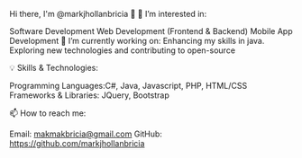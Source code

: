 Hi there, I'm @markjhollanbricia 👋
👀 I’m interested in:

Software Development
Web Development (Frontend & Backend)
Mobile App Development
🔭 I’m currently working on:
Enhancing my skills in java.
Exploring new technologies and contributing to open-source

💡 Skills & Technologies:

Programming Languages:C#, Java, Javascript, PHP, HTML/CSS
Frameworks & Libraries: JQuery, Bootstrap

📫 How to reach me:

Email: makmakbricia@gmail.com
GitHub: https://github.com/markjhollanbricia
<!--
**markjhollanbricia/markjhollanbricia** is a ✨ _special_ ✨ repository because its `README.md` (this file) appears on your GitHub profile.

Here are some ideas to get you started:

- 🔭 I’m currently working on ...
- 🌱 I’m currently learning ...
- 👯 I’m looking to collaborate on ...
- 🤔 I’m looking for help with ...
- 💬 Ask me about ...
- 📫 How to reach me: ...
- 😄 Pronouns: ...
- ⚡ Fun fact: ...
-->
